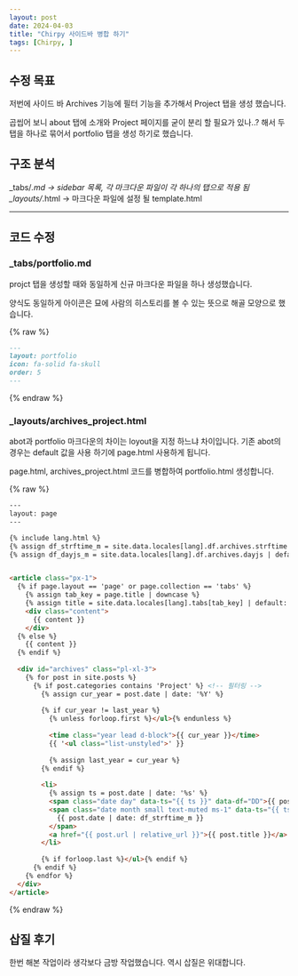 ```yaml
---
layout: post
date: 2024-04-03
title: "Chirpy 사이드바 병합 하기"
tags: [Chirpy, ]
---
```

## 수정 목표


저번에 사이드 바  Archives 기능에 필터 기능을 추가해서 Project 탭을 생성 했습니다.


곱씹어 보니 about 탭에 소개와 Project 페이지를 굳이 분리 할 필요가 있나..? 해서 두 탭을 하나로
묶어서 portfolio 탭을 생성 하기로 했습니다.


## 구조 분석


_tabs/*.md → sidebar 목록, 각 마크다운 파일이 각 하나의 탭으로 적용 됨
_layouts/*.html → 마크다운 파일에 설정 될 template.html


---


## 코드 수정


### _tabs/portfolio.md


projct 탭을 생성할 때와 동일하게 신규 마크다운 파일을 하나 생성했습니다.


양식도 동일하게 아이콘은 묘에 사람의 히스토리를 볼 수 있는 뜻으로 해골 모양으로 했습니다. 


{% raw %}
```markdown
---
layout: portfolio
icon: fa-solid fa-skull
order: 5
---
```
{% endraw %}


### _layouts/archives_project.html


abot과 portfolio 마크다운의 차이는 loyout을 지정 하느냐 차이입니다.
기존 abot의 경우는 default 값을 사용 하기에 page.html 사용하게 됩니다.


page.html, archives_project.html 코드를 병합하여 portfolio.html 생성합니다.


{% raw %}
```html
---
layout: page
---

{% include lang.html %}
{% assign df_strftime_m = site.data.locales[lang].df.archives.strftime | default: '/ %m' %}
{% assign df_dayjs_m = site.data.locales[lang].df.archives.dayjs | default: '/ MM' %}


<article class="px-1">
  {% if page.layout == 'page' or page.collection == 'tabs' %}
    {% assign tab_key = page.title | downcase %}
    {% assign title = site.data.locales[lang].tabs[tab_key] | default: page.title %}
    <div class="content">
      {{ content }}
    </div>
  {% else %}
    {{ content }}
  {% endif %}
  
  <div id="archives" class="pl-xl-3">
    {% for post in site.posts %}
      {% if post.categories contains 'Project' %} <!-- 필터링 -->
        {% assign cur_year = post.date | date: '%Y' %}
  
        {% if cur_year != last_year %}
          {% unless forloop.first %}</ul>{% endunless %}
  
          <time class="year lead d-block">{{ cur_year }}</time>
          {{ '<ul class="list-unstyled">' }}
  
          {% assign last_year = cur_year %}
        {% endif %}
  
        <li>
          {% assign ts = post.date | date: '%s' %}
          <span class="date day" data-ts="{{ ts }}" data-df="DD">{{ post.date | date: '%d' }}</span>
          <span class="date month small text-muted ms-1" data-ts="{{ ts }}" data-df="{{ df_dayjs_m }}">
            {{ post.date | date: df_strftime_m }}
          </span>
          <a href="{{ post.url | relative_url }}">{{ post.title }}</a>
        </li>
  
        {% if forloop.last %}</ul>{% endif %}
      {% endif %}
    {% endfor %}
  </div>
</article>


```
{% endraw %}


## 삽질 후기


한번 해본 작업이라 생각보다 금방 작업했습니다. 역시 삽질은 위대합니다.

